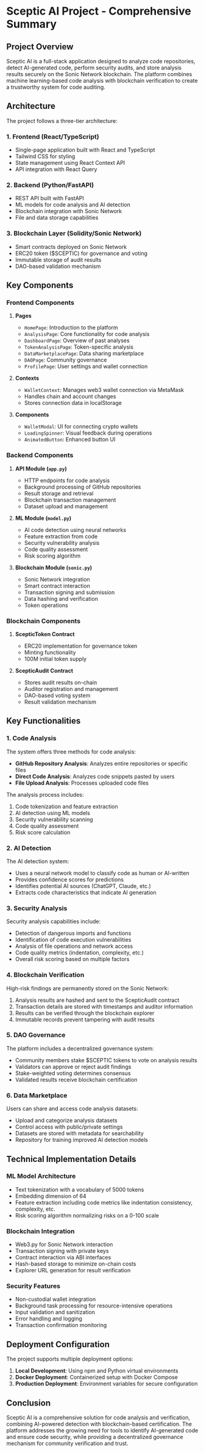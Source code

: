 # Sceptic AI Project - Comprehensive Summary

## Project Overview

Sceptic AI is a full-stack application designed to analyze code repositories, detect AI-generated code, perform security audits, and store analysis results securely on the Sonic Network blockchain. The platform combines machine learning-based code analysis with blockchain verification to create a trustworthy system for code auditing.

## Architecture

The project follows a three-tier architecture:

### 1. Frontend (React/TypeScript)
- Single-page application built with React and TypeScript
- Tailwind CSS for styling
- State management using React Context API
- API integration with React Query

### 2. Backend (Python/FastAPI)
- REST API built with FastAPI
- ML models for code analysis and AI detection
- Blockchain integration with Sonic Network
- File and data storage capabilities

### 3. Blockchain Layer (Solidity/Sonic Network)
- Smart contracts deployed on Sonic Network
- ERC20 token ($SCEPTIC) for governance and voting
- Immutable storage of audit results
- DAO-based validation mechanism

## Key Components

### Frontend Components

1. **Pages**
   - `HomePage`: Introduction to the platform
   - `AnalysisPage`: Core functionality for code analysis
   - `DashboardPage`: Overview of past analyses
   - `TokenAnalysisPage`: Token-specific analysis
   - `DataMarketplacePage`: Data sharing marketplace
   - `DAOPage`: Community governance
   - `ProfilePage`: User settings and wallet connection

2. **Contexts**
   - `WalletContext`: Manages web3 wallet connection via MetaMask
   - Handles chain and account changes
   - Stores connection data in localStorage

3. **Components**
   - `WalletModal`: UI for connecting crypto wallets
   - `LoadingSpinner`: Visual feedback during operations
   - `AnimatedButton`: Enhanced button UI

### Backend Components

1. **API Module (`app.py`)**
   - HTTP endpoints for code analysis
   - Background processing of GitHub repositories
   - Result storage and retrieval
   - Blockchain transaction management
   - Dataset upload and management

2. **ML Module (`model.py`)**
   - AI code detection using neural networks
   - Feature extraction from code
   - Security vulnerability analysis
   - Code quality assessment
   - Risk scoring algorithm

3. **Blockchain Module (`sonic.py`)**
   - Sonic Network integration
   - Smart contract interaction
   - Transaction signing and submission
   - Data hashing and verification
   - Token operations

### Blockchain Components

1. **ScepticToken Contract**
   - ERC20 implementation for governance token
   - Minting functionality
   - 100M initial token supply

2. **ScepticAudit Contract**
   - Stores audit results on-chain
   - Auditor registration and management
   - DAO-based voting system
   - Result validation mechanism

## Key Functionalities

### 1. Code Analysis

The system offers three methods for code analysis:
- **GitHub Repository Analysis**: Analyzes entire repositories or specific files
- **Direct Code Analysis**: Analyzes code snippets pasted by users
- **File Upload Analysis**: Processes uploaded code files

The analysis process includes:
1. Code tokenization and feature extraction
2. AI detection using ML models
3. Security vulnerability scanning
4. Code quality assessment
5. Risk score calculation

### 2. AI Detection

The AI detection system:
- Uses a neural network model to classify code as human or AI-written
- Provides confidence scores for predictions
- Identifies potential AI sources (ChatGPT, Claude, etc.)
- Extracts code characteristics that indicate AI generation

### 3. Security Analysis

Security analysis capabilities include:
- Detection of dangerous imports and functions
- Identification of code execution vulnerabilities
- Analysis of file operations and network access
- Code quality metrics (indentation, complexity, etc.)
- Overall risk scoring based on multiple factors

### 4. Blockchain Verification

High-risk findings are permanently stored on the Sonic Network:
1. Analysis results are hashed and sent to the ScepticAudit contract
2. Transaction details are stored with timestamps and auditor information
3. Results can be verified through the blockchain explorer
4. Immutable records prevent tampering with audit results

### 5. DAO Governance

The platform includes a decentralized governance system:
- Community members stake $SCEPTIC tokens to vote on analysis results
- Validators can approve or reject audit findings
- Stake-weighted voting determines consensus
- Validated results receive blockchain certification

### 6. Data Marketplace

Users can share and access code analysis datasets:
- Upload and categorize analysis datasets
- Control access with public/private settings
- Datasets are stored with metadata for searchability
- Repository for training improved AI detection models

## Technical Implementation Details

### ML Model Architecture
- Text tokenization with a vocabulary of 5000 tokens
- Embedding dimension of 64
- Feature extraction including code metrics like indentation consistency, complexity, etc.
- Risk scoring algorithm normalizing risks on a 0-100 scale

### Blockchain Integration
- Web3.py for Sonic Network interaction
- Transaction signing with private keys
- Contract interaction via ABI interfaces
- Hash-based storage to minimize on-chain costs
- Explorer URL generation for result verification

### Security Features
- Non-custodial wallet integration
- Background task processing for resource-intensive operations
- Input validation and sanitization
- Error handling and logging
- Transaction confirmation monitoring

## Deployment Configuration

The project supports multiple deployment options:
1. **Local Development**: Using npm and Python virtual environments
2. **Docker Deployment**: Containerized setup with Docker Compose
3. **Production Deployment**: Environment variables for secure configuration

## Conclusion

Sceptic AI is a comprehensive solution for code analysis and verification, combining AI-powered detection with blockchain-based certification. The platform addresses the growing need for tools to identify AI-generated code and ensure code security, while providing a decentralized governance mechanism for community verification and trust.

